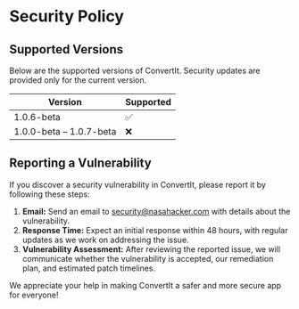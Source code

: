 # Security Policy

## Supported Versions

Below are the supported versions of ConvertIt. Security updates are provided only for the current version.

| Version     | Supported          |
| ----------- | ------------------ |
| 1.0.6-beta  | :white_check_mark: |
| 1.0.0-beta – 1.0.7-beta | :x:    |

## Reporting a Vulnerability

If you discover a security vulnerability in ConvertIt, please report it by following these steps:

1. **Email:** Send an email to [security@nasahacker.com](mailto:security@nasahacker.com) with details about the vulnerability.
2. **Response Time:** Expect an initial response within 48 hours, with regular updates as we work on addressing the issue.
3. **Vulnerability Assessment:** After reviewing the reported issue, we will communicate whether the vulnerability is accepted, our remediation plan, and estimated patch timelines.

We appreciate your help in making ConvertIt a safer and more secure app for everyone!
